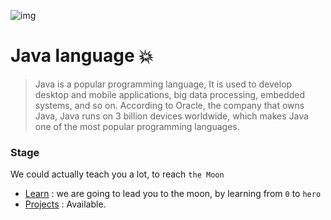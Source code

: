 ![img](https://github.com/DevIA3kl/other/blob/master/more/java_ico.png)

# Java language 💥

>Java is a popular programming language, It is used to develop desktop and mobile applications, big data processing, embedded systems, and so on. According to Oracle, the company that owns Java, Java runs on 3 billion devices worldwide, which makes Java one of the most popular programming languages.


### Stage
We could actually teach you a lot, to reach `the Moon`

- [Learn](./learn) : we are going to lead you to the moon, by learning from `0` to `hero`
- [Projects](./projects) : Available.
